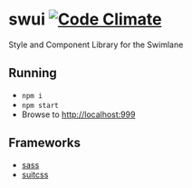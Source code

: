 # swui [![Code Climate](https://codeclimate.com/github/swimlane/swui/badges/gpa.svg)](https://codeclimate.com/github/swimlane/style-guide)
Style and Component Library for the Swimlane

## Running
- `npm i`
- `npm start`
- Browse to [http://localhost:999](http://localhost:9999)

## Frameworks
- [sass](http://sass-lang.com/documentation/file.SASS_REFERENCE.html)
- [suitcss](https://github.com/suitcss/suit/blob/master/doc/api.md)
